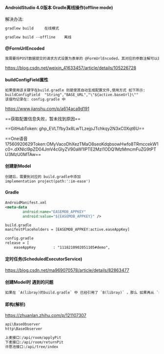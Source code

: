 #### AndroidStudio 4.0版本 Gradle离线操作(offline mode)

解决办法:

```xml
gradlew build     在线模式

gradlew build --offline    离线
```

#### @FormUrlEncoded

```xml
我需要将POST数据提交的请求方式设置为表单的 @FormUrlEncoded，其对应的参数注解可以是 @FieldMap 或者 @Field，这是简单的键值对表单请求方式对应的注解组合。
```

https://blog.csdn.net/weixin_41633457/article/details/105226728

#### buildConfigField属性

```xml
如果使用该关键字在build.gradle 则是使其自动生成配置文件,使用方式 如下所示:
buildConfigField  "String","BASE_URL","\"${active.baseUrl}\""
该值均记录在: config.gradle 中
```

https://www.jianshu.com/p/a614aca9d191

==获取配置信息失败，暂未找到原因==

==GitHubToken: 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==

==One语音17560920629Token:OMyVacoDhXezTMaO8seoKdqbsowHwfo8TRmccekW1c0=.dXNlcl9pZD04JmV4cGlyZV90aW1lPTE2MzI1ODQ1MzMmcmFuZG9tPTU3MzU0MTAw==



#### 创建新Model

```xml
创建后，需要到对应的 build.gradle中添加 
implementation project(path:':im-ease')
```

#### Gradle

```xml
AndroidManifest.xml
<meta-data
        android:name="EASEMOB_APPKEY"
        android:value="${EASEMOB_APPKEY}" />

build.gradle
manifestPlaceholders = [EASEMOB_APPKEY:active.easeAppKey]

config.gradle
release = [
	easeAppKey        : "1118210902051105#demo",
```



#### 定时任务(ScheduledExecutorService)

https://blog.csdn.net/ma969070578/article/details/82863477



#### 创建Model时 遇到的问题

```xml
如果在 `A(libray)的build.gradle` 中 已经引用了 `B(libray)` ，那么 如果再从 `B中的build引入A` 就会出现 `Circular dependency between the following tasks.` 错误
```

#### 即构(解析)
https://zhuanlan.zhihu.com/p/121107307

```xml
api\BaseObserver
http\BaseObserver

上麦接口:/api/room/applyPit
下麦接口:/api/room/returnPit
许愿池接口:/api/tree/index
```

